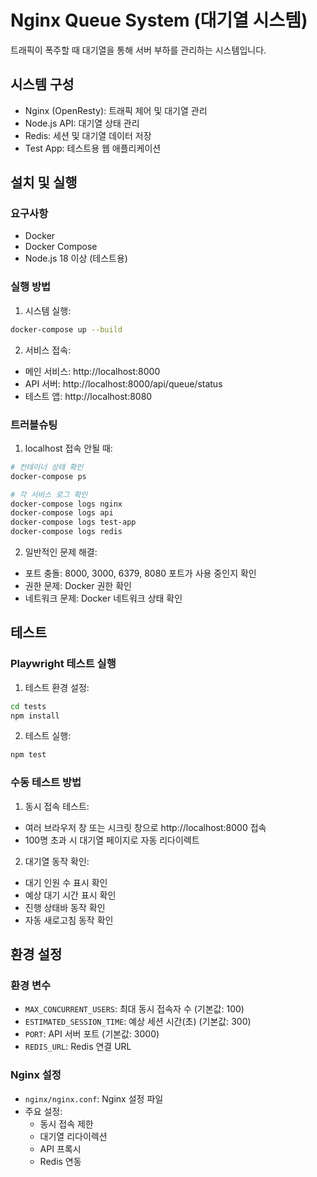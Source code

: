 # Nginx Queue System (대기열 시스템)

트래픽이 폭주할 때 대기열을 통해 서버 부하를 관리하는 시스템입니다.

## 시스템 구성

- Nginx (OpenResty): 트래픽 제어 및 대기열 관리
- Node.js API: 대기열 상태 관리
- Redis: 세션 및 대기열 데이터 저장
- Test App: 테스트용 웹 애플리케이션

## 설치 및 실행

### 요구사항

- Docker
- Docker Compose
- Node.js 18 이상 (테스트용)

### 실행 방법

1. 시스템 실행:
```bash
docker-compose up --build
```

2. 서비스 접속:
- 메인 서비스: http://localhost:8000
- API 서버: http://localhost:8000/api/queue/status
- 테스트 앱: http://localhost:8080

### 트러블슈팅

1. localhost 접속 안될 때:
```bash
# 컨테이너 상태 확인
docker-compose ps

# 각 서비스 로그 확인
docker-compose logs nginx
docker-compose logs api
docker-compose logs test-app
docker-compose logs redis
```

2. 일반적인 문제 해결:
- 포트 충돌: 8000, 3000, 6379, 8080 포트가 사용 중인지 확인
- 권한 문제: Docker 권한 확인
- 네트워크 문제: Docker 네트워크 상태 확인

## 테스트

### Playwright 테스트 실행

1. 테스트 환경 설정:
```bash
cd tests
npm install
```

2. 테스트 실행:
```bash
npm test
```

### 수동 테스트 방법

1. 동시 접속 테스트:
- 여러 브라우저 창 또는 시크릿 창으로 http://localhost:8000 접속
- 100명 초과 시 대기열 페이지로 자동 리다이렉트

2. 대기열 동작 확인:
- 대기 인원 수 표시 확인
- 예상 대기 시간 표시 확인
- 진행 상태바 동작 확인
- 자동 새로고침 동작 확인

## 환경 설정

### 환경 변수

- `MAX_CONCURRENT_USERS`: 최대 동시 접속자 수 (기본값: 100)
- `ESTIMATED_SESSION_TIME`: 예상 세션 시간(초) (기본값: 300)
- `PORT`: API 서버 포트 (기본값: 3000)
- `REDIS_URL`: Redis 연결 URL

### Nginx 설정

- `nginx/nginx.conf`: Nginx 설정 파일
- 주요 설정:
  - 동시 접속 제한
  - 대기열 리다이렉션
  - API 프록시
  - Redis 연동